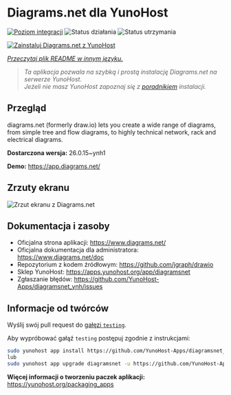 <!--
To README zostało automatycznie wygenerowane przez <https://github.com/YunoHost/apps/tree/master/tools/readme_generator>
Nie powinno być ono edytowane ręcznie.
-->

# Diagrams.net dla YunoHost

[![Poziom integracji](https://apps.yunohost.org/badge/integration/diagramsnet)](https://ci-apps.yunohost.org/ci/apps/diagramsnet/)
![Status działania](https://apps.yunohost.org/badge/state/diagramsnet)
![Status utrzymania](https://apps.yunohost.org/badge/maintained/diagramsnet)

[![Zainstaluj Diagrams.net z YunoHost](https://install-app.yunohost.org/install-with-yunohost.svg)](https://install-app.yunohost.org/?app=diagramsnet)

*[Przeczytaj plik README w innym języku.](./ALL_README.md)*

> *Ta aplikacja pozwala na szybką i prostą instalację Diagrams.net na serwerze YunoHost.*  
> *Jeżeli nie masz YunoHost zapoznaj się z [poradnikiem](https://yunohost.org/install) instalacji.*

## Przegląd

diagrams.net (formerly draw.io) lets you create a wide range of diagrams, from simple tree and flow diagrams, to highly technical network, rack and electrical diagrams.


**Dostarczona wersja:** 26.0.15~ynh1

**Demo:** <https://app.diagrams.net/>

## Zrzuty ekranu

![Zrzut ekranu z Diagrams.net](./doc/screenshots/screenshot.png)

## Dokumentacja i zasoby

- Oficjalna strona aplikacji: <https://www.diagrams.net/>
- Oficjalna dokumentacja dla administratora: <https://www.diagrams.net/doc>
- Repozytorium z kodem źródłowym: <https://github.com/jgraph/drawio>
- Sklep YunoHost: <https://apps.yunohost.org/app/diagramsnet>
- Zgłaszanie błędów: <https://github.com/YunoHost-Apps/diagramsnet_ynh/issues>

## Informacje od twórców

Wyślij swój pull request do [gałęzi `testing`](https://github.com/YunoHost-Apps/diagramsnet_ynh/tree/testing).

Aby wypróbować gałąź `testing` postępuj zgodnie z instrukcjami:

```bash
sudo yunohost app install https://github.com/YunoHost-Apps/diagramsnet_ynh/tree/testing --debug
lub
sudo yunohost app upgrade diagramsnet -u https://github.com/YunoHost-Apps/diagramsnet_ynh/tree/testing --debug
```

**Więcej informacji o tworzeniu paczek aplikacji:** <https://yunohost.org/packaging_apps>
